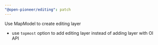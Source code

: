 ```yaml
---
"@open-pioneer/editing": patch
---
```


Use MapModel to create editing layer

- use `topmost` option to add editing layer instead of adding layer with Ol API
